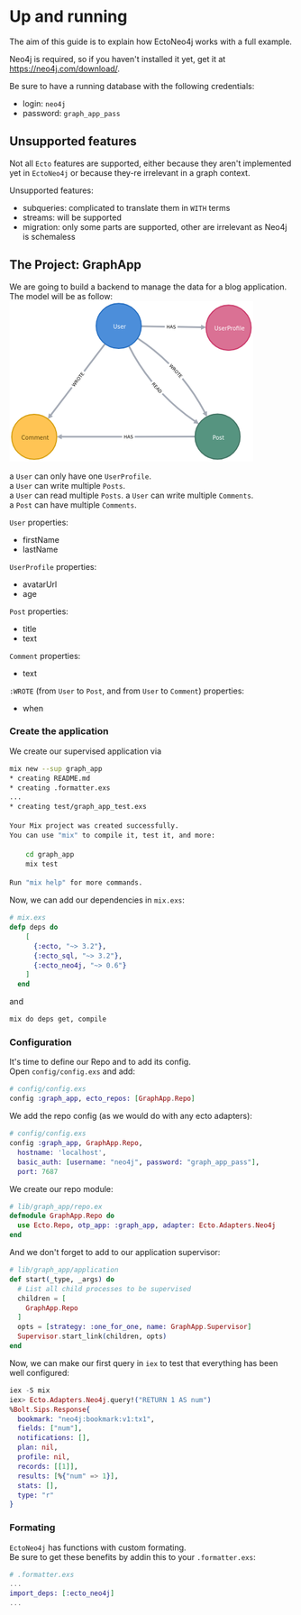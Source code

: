 # Up and running

The aim of this guide is to explain how EctoNeo4j works with a full example.  

Neo4j is required, so if you haven't installed it yet, get it at https://neo4j.com/download/.

Be sure to have a running database with the following credentials:  
- login: `neo4j`
- password: `graph_app_pass`

## Unsupported features
Not all `Ecto` features are supported, either because they aren't implemented yet in `EctoNeo4j` or because they-re irrelevant in a graph context.  
  
Unsupported features:
- subqueries: complicated to translate them in `WITH` terms  
- streams: will be supported
- migration: only some parts are supported, other are irrelevant as Neo4j is schemaless

## The Project: GraphApp
We are going to build a backend to manage the data for a blog application.  
The model will be as follow:  
<img src="../assets/model.png" alt="GrapApp Model"/>  

a `User` can only have one `UserProfile`.  
a `User` can write multiple `Posts`.  
a `User` can read multiple `Posts`.
a `User` can write multiple `Comments`.  
a `Post` can have multiple `Comments`.  

`User` properties:
- firstName
- lastName

`UserProfile` properties:
- avatarUrl
- age

`Post` properties:
- title
- text

`Comment` properties:
- text

`:WROTE` (from `User` to `Post`, and from `User` to `Comment`) properties:
- when

### Create the application
We create our supervised application via
```bash
mix new --sup graph_app
* creating README.md
* creating .formatter.exs
...
* creating test/graph_app_test.exs

Your Mix project was created successfully.
You can use "mix" to compile it, test it, and more:

    cd graph_app
    mix test

Run "mix help" for more commands.
```

Now, we can add our dependencies in `mix.exs`:  
```elixir
# mix.exs
defp deps do
    [
      {:ecto, "~> 3.2"},
      {:ecto_sql, "~> 3.2"},
      {:ecto_neo4j, "~> 0.6"}
    ]
  end
```
and
```bash
mix do deps get, compile
```
### Configuration
It's time to define our Repo and to add its config.  
Open `config/config.exs` and add:  
```elixir
# config/config.exs
config :graph_app, ecto_repos: [GraphApp.Repo]
```

We add the repo config (as we would do with any ecto adapters):
```elixir
# config/config.exs
config :graph_app, GraphApp.Repo,
  hostname: 'localhost',
  basic_auth: [username: "neo4j", password: "graph_app_pass"],
  port: 7687
```

We create our repo module:  
```elixir
# lib/graph_app/repo.ex
defmodule GraphApp.Repo do
  use Ecto.Repo, otp_app: :graph_app, adapter: Ecto.Adapters.Neo4j
end
```

And we don't forget to add to our application supervisor:
```elixir
# lib/graph_app/application
def start(_type, _args) do
  # List all child processes to be supervised
  children = [
    GraphApp.Repo
  ]
  opts = [strategy: :one_for_one, name: GraphApp.Supervisor]
  Supervisor.start_link(children, opts)
end
```

Now, we can make our first query in `iex` to test that everything has been well configured:  
```elixir
iex -S mix
iex> Ecto.Adapters.Neo4j.query!("RETURN 1 AS num")
%Bolt.Sips.Response{
  bookmark: "neo4j:bookmark:v1:tx1",
  fields: ["num"],
  notifications: [],
  plan: nil,
  profile: nil,
  records: [[1]],
  results: [%{"num" => 1}],
  stats: [],
  type: "r"
}
```

### Formating
`EctoNeo4j` has functions with custom formating.  
Be sure to get these benefits by addin this to your `.formatter.exs`:
```elixir
# .formatter.exs
...
import_deps: [:ecto_neo4j]
...
``` 